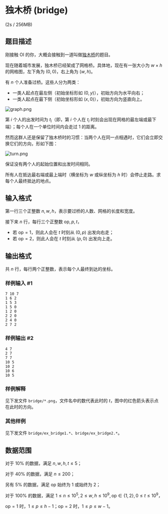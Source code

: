 # 独木桥 (bridge)

(2s / 256MB)

## 题目描述

刚接触 OI 的你，大概会接触到一道叫做[独木桥](https://www.luogu.com.cn/problem/P1007)的题目。

现在随着城市发展，独木桥已经架成了网格桥。具体地，现在有一张大小为 $w \times h$ 的网格图，左下角为 $(0, 0)$，右上角为 $(w, h)$。

有 $n$ 个人准备过桥。这些人分为两类：

- 一类人起点在最左侧（初始坐标形如 $(0, y)$），初始方向为水平向右；
- 一类人起点在最下侧（初始坐标形如 $(x, 0)$），初始方向为竖直向上。

![graph.png](https://i.loli.net/2020/11/22/FirblzNBM9I4LkZ.png)

第 $i$ 个人的出发时间为 $t_i$（即，第 $i$ 个人在 $t_i$ 时刻会出现在网格的最左端或最下端）；每个人在一个单位时间内会走过 $1$ 的距离。

然而这群人还是保留了独木桥时的习惯：当两个人在同一点相遇时，它们会立即交换它们的方向，形如下图：

![turn.png](https://i.loli.net/2020/11/22/MhVo8gXtbJpZCBk.png)

保证没有两个人的起始位置和出发时间相同。

所有人在抵达最右端或最上端时（横坐标为 $w$ 或纵坐标为 $h$ 时）会停止走路。求每个人最终抵达的地点。

## 输入格式

第一行三个正整数 $n, w, h$，表示要过桥的人数、网格的长度和宽度。

接下来 $n$ 行，每行三个正整数 $\text{op}, p, t$，

- 若 $\text{op} = 1$，则此人会在 $t$ 时刻从 $(0, p)$ 出发向右走；
- 若 $\text{op} = 2$，则此人会在 $t$ 时刻从 $(p, 0)$ 出发向上走。

## 输出格式

共 $n$ 行，每行两个正整数，表示每个人最终到达的坐标。

### 样例输入 #1

```
7 10 7
1 6 2
1 5 3
1 5 0
1 2 0
2 2 0
2 4 0
2 7 2
```

### 样例输出 #2

```
4 7
2 7
7 7
10 5
10 2
10 6
10 5
```

### 样例解释

见下发文件 `bridge/*.png`，文件名中的数代表此时的 $t$，图中的红色箭头表示点在此时的方向。

### 其他样例

见下发文件 `bridge/ex_bridge1.*`、`bridge/ex_bridge2.*`。

## 数据范围

对于 $10\%$ 的数据，满足 $n, w, h, t \le 5$；

对于 $40\%$ 的数据，满足 $n \le 200$；

另有 $5\%$ 的数据，满足 $\text{op}$ 始终为 $1$ 或始终为 $2$；

对于 $100\%$ 的数据，满足 $1 \le n \le 10^5, 2 \le w, h \le 10^9, \text{op} \in \{1, 2\}, 0 \le t \le 10^9$，

$\text{op} = 1$ 时，$1 \le p \le h - 1$；$\text{op} = 2$ 时，$1 \le p\le w - 1$。

